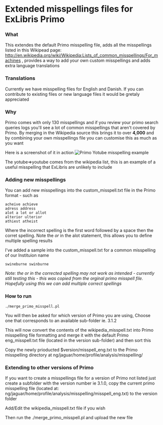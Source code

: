 Extended misspellings files for ExLibris Primo
=========
### What

This extendes the default Primo misspelling file, adds all the misspellings listed in this Wikipead page: http://en.wikipedia.org/wiki/Wikipedia:Lists_of_common_misspellings/For_machines
, provides a way to add your own custom misspellings and adds extra language translations

### Translations

Currently we have misspelling files for English and Danish.  If you can contribute to existing files or new language files it would be gretaly appreciated

### Why 

Primo comes with only 130 misspellings and if you review your primo search queries logs you'll see a lot of common misspellings that aren't covered by Primo.  By merging in the Wikipedia source this brings it to over **4,000**
and by combining your own misspellings file you can customise this as much as you want

Here is a screenshot of it in action
![Primo Yotube misspelling example](http://i.minus.com/ibf7h8VFi2cDkM.png)

The yotube=>youtube comes from the wikipedia list, this is an example of a useful misspelling that ExLibris are unlikely to include

### Adding new misspellings

You can add new misspellings into the custom_misspell.txt file in the Primo format - such as

    acheive achieve 
    adress address 
    alot a lot or allot 
    alterior ulterior 
    athiest atheist 

Where the incorrect spelling is the first word followed by a space then the corret spelling.
Note the *or* in the alot statement, this allows you to define multiple spelling results

I've added a sample into the custom_misspell.txt for a common misspelling of our Instituion name

    swineburne swinburne

*Note: the or in the corrected spelling may not work as intended - currently still testing this - this was copied from the orginal primo misspell file.  Hopefully using this we can add multiple correct spellings*
### How to run
    ./merge_primo_misspell.pl

You will then be asked for which version of Primo you are using,  Choose one that corresponds to an available sub-folder
ie. 3.1.2

This will now convert the contents of the wikipedia_misspell.txt into Primo misspelling file formatting and merge it with the default Primo eng_misspell.txt file (located in the version sub-folder) and then sort this

Copy the newly prioducted $version/misspell_eng.txt to the Primo misspelling directory at ng/jaguar/home/profile/analysis/misspelling/

### Extending to other versions of Primo

If you want to create a misspellings file for a version of Primo not listed just create a subfolder with the version number ie 3.1.0,
copy the current primo misspelling file (located at: ng/jaguar/home/profile/analysis/misspelling/misspell_eng.txt) to the version folder

Add/Edit the wikipedia_misspell.txt file if you wish

Then run the ./merge_primo_misspell.pl and upload the new file
